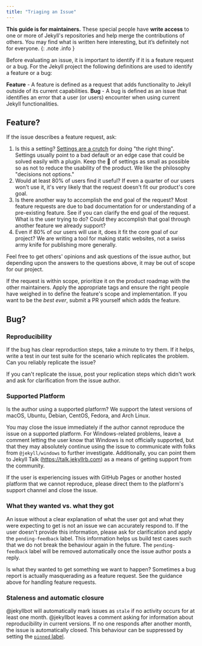 ```yaml
---
title: "Triaging an Issue"
---
```


**This guide is for maintainers.** These special people have **write access** to one or more of Jekyll's repositories and help merge the contributions of others. You may find what is written here interesting, but it’s definitely not for everyone.
{: .note .info }

Before evaluating an issue, it is important to identify if it is a feature
request or a bug. For the Jekyll project the following definitions are used
to identify a feature or a bug:

**Feature** - A feature is defined as a request that adds functionality to
Jekyll outside of its current capabilities.
**Bug** - A bug is defined as an issue that identifies an error that a user
(or users) encounter when using current Jekyll functionalities.

## Feature?

If the issue describes a feature request, ask:

1. Is this a setting? [Settings are a crutch](http://ben.balter.com/2016/03/08/optimizing-for-power-users-and-edge-cases/#settings-are-a-crutch) for doing "the right thing". Settings usually point to a bad default or an edge case that could be solved easily with a plugin. Keep the :christmas_tree: of settings as small as possible so as not to reduce the usability of the product. We like the philosophy "decisions not options."
2. Would at least 80% of users find it useful? If even a quarter of our users won't use it, it's very likely that the request doesn't fit our product's core goal.
3. Is there another way to accomplish the end goal of the request? Most feature requests are due to bad documentation for or understanding of a pre-existing feature. See if you can clarify the end goal of the request. What is the user trying to do? Could they accomplish that goal through another feature we already support?
4. Even if 80% of our users will use it, does it fit the core goal of our project? We are writing a tool for making static websites, not a swiss army knife for publishing more generally.

Feel free to get others' opinions and ask questions of the issue author, but depending upon the answers to the questions above, it may be out of scope for our project.

If the request is within scope, prioritize it on the product roadmap with the other maintainers. Apply the appropriate tags and ensure the right people have weighed in to define the feature's scope and implementation. If you want to be the _best ever_, submit a PR yourself which adds the feature.

## Bug?

### Reproducibility

If the bug has clear reproduction steps, take a minute to try them. If it helps, write a test in our test suite for the scenario which replicates the problem. Can you reliably replicate the issue?

If you can't replicate the issue, post your replication steps which didn't work and ask for clarification from the issue author.

### Supported Platform

Is the author using a supported platform? We support the latest versions of macOS, Ubuntu, Debian, CentOS, Fedora, and Arch Linux.

You may close the issue immediately if the author cannot reproduce the issue on a supported platform. For Windows-related problems, leave a comment letting the user know that Windows is not officially supported, but that they may absolutely continue using the issue to communicate with folks from `@jekyll/windows` to further investigate. Additionally, you can point them to Jekyll Talk (https://talk.jekyllrb.com) as a means of getting support from the community.

If the user is experiencing issues with GitHub Pages or another hosted platform that we cannot reproduce, please direct them to the platform's support channel and close the issue.

### What they wanted vs. what they got

An issue without a clear explanation of what the user got and what they were expecting to get is not an issue we can accurately respond to. If the user doesn't provide this information, please ask for clarification and apply the `pending-feedback` label. This information helps us build test cases such that we do not break the behaviour again in the future. The `pending-feedback` label will be removed automatically once the issue author posts a reply.

Is what they wanted to get something we want to happen? Sometimes a bug report is actually masquerading as a feature request. See the guidance above for handling feature requests.

### Staleness and automatic closure

@jekyllbot will automatically mark issues as `stale` if no activity occurs for at least one month. @jekyllbot leaves a comment asking for information about reproducibility in current versions. If no one responds after another month, the issue is automatically closed. This behaviour can be suppressed by setting the [`pinned` label](../maintaining/special-labels.md/#pinned).
